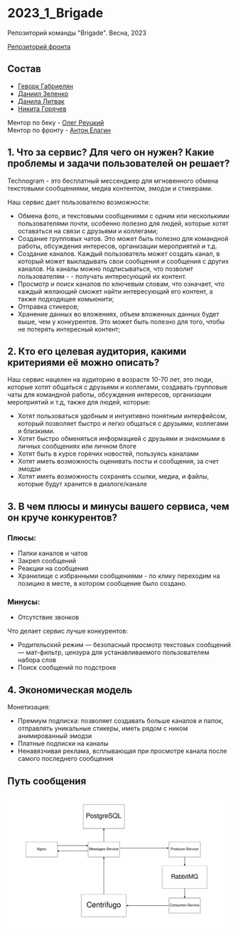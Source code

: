 # 2023_1_Brigade

Репозиторий команды "Brigade". Весна, 2023

[Репозиторий фронта](https://github.com/frontend-park-mail-ru/2023_1_Brigade)

## Состав

- [Геворк Габриелян](https://github.com/Gev0rg)
- [Даниил Зеленко](https://github.com/Zela2520)
- [Данила Литвак](https://github.com/marcussss1)
- [Никита Горячев](https://github.com/niki-gor)

Ментор по беку - [Олег Реуцкий](https://github.com/astlok)  
Ментор по фронту - [Антон Елагин](https://github.com/AntonElagin)

## 1. Что за сервис? Для чего он нужен? Какие проблемы и задачи пользователей он решает?

Technogram - это бесплатный мессенджер для мгновенного обмена текстовыми сообщениями, медиа контентом, эмодзи и стикерами.

Наш сервис дает пользователю возможности:
- Обмена фото, и текстовыми сообщениями с одним или несколькими пользователями почти, особенно полезно для людей, которые хотят оставаться на связи с друзьями и коллегами;
- Создание групповых чатов. Это может быть полезно для командной работы, обсуждения интересов, организации мероприятий и т.д.
- Создание каналов. Каждый пользователь может создать канал, в который может выкладывать свои сообщения и сообщения с других каналов. На каналы можно подписываться, что позволит пользователям  - - получать интересующий их контент.
- Просмотр и поиск каналов по ключевым словам, что означает, что каждый желающий сможет найти интересующий его контент, а также подходящее комьюнити;
- Отправка стикеров;
- Хранение данных во вложениях, объем вложенных данных будет выше, чем у конкурентов. Это может быть полезно для того, чтобы не потерять интересный контент;


## 2. Кто его целевая аудитория, какими критериями её можно описать?

Наш сервис нацелен на аудиторию в возрасте 10-70 лет, это люди, которые хотят общаться с друзьями и коллегами, создавать групповые чаты для командной работы, обсуждения интересов, организации мероприятий и т.д, также для людей, которые:
- Хотят пользоваться удобным и интуитивно понятным интерфейсом, который позволяет быстро и легко общаться с друзьями, коллегами и близкими.
- Хотят быстро обменяться информацией с друзьями и знакомыми в личных сообщениях или личном блоге
- Хотят быть в курсе горячих новостей, пользуясь каналами
- Хотят иметь возможность оценивать посты и сообщения, за счет эмодзи
- Хотят иметь возможность сохранять ссылки, медиа, и файлы, которые будут хранится в диалоге/канале


## 3. В чем плюсы и минусы вашего сервиса, чем он круче конкурентов?

### Плюсы:

- Папки каналов и чатов
- Закреп сообщений
- Реакции на сообщения
- Хранилище с избранными сообщениями - по клику переходим на позицию в месте, в котором сообщение было создано.

### Минусы:

- Отсутствие звонков

Что делает сервис лучше конкурентов:
- Родительский режим — безопасный просмотр текстовых сообщений — мат-фильтр, цензура для устанавливаемого пользователем набора слов
- Поиск сообщений по подстроке


## 4. Экономическая модель
Монетизация:
- Премиум подписка: позволяет создавать больше каналов и папок, отправлять уникальные стикеры, иметь рядом с ником анимированный эмодзи
- Платные подписки на каналы
- Ненавязчивая реклама, всплывающая при просмотре канала после самого последнего сообщения




## Путь сообщения

![first_iter](https://github.com/go-park-mail-ru/2023_1_Brigade/blob/marcussss1-patch-4/photo_2023-06-01_17-28-13.jpg)
